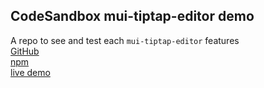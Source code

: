 ## CodeSandbox mui-tiptap-editor demo

A repo to see and test each `mui-tiptap-editor` features
<br />
[GitHub](https://github.com/tiavina-mika/mui-tiptap-editor)
<br />
[npm](https://www.npmjs.com/package/mui-tiptap-editor)
<br />
[live demo](https://mui-tiptap-editor.netlify.app/)

